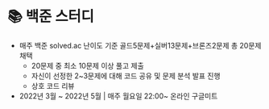 # 📚 백준 스터디
- 매주 백준 solved.ac 난이도 기준 골드5문제+실버13문제+브론즈2문제 총 20문제 채택
  - 20문제 중 최소 10문제 이상 풀고 제출
  - 자신이 선정한 2~3문제에 대해 코드 공유 및 문제 분석 발표 진행
  - 상호 코드 리뷰
- 2022년 3월 ~ 2022년 5월 | 매주 월요일 22:00~ 온라인 구글미트
